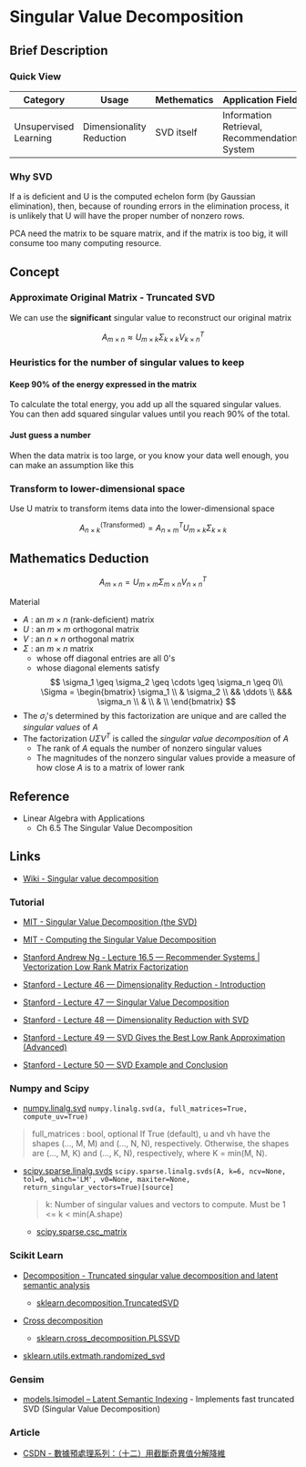 # Singular Value Decomposition

## Brief Description

### Quick View

Category|Usage|Methematics|Application Field
--------|-----|-----------|-----------------
Unsupervised Learning|Dimensionality Reduction|SVD itself|Information Retrieval, Recommendation System

### Why SVD

If a is deficient and U is the computed echelon form (by Gaussian elimination), then, because of rounding errors in the elimination process, it is unlikely that U will have the proper number of nonzero rows.

PCA need the matrix to be square matrix, and if the matrix is too big, it will consume too many computing resource.

## Concept

### Approximate Original Matrix - Truncated SVD

We can use the **significant** singular value to reconstruct our original matrix

$$
A_{m\times n} \approx U_{m\times k} \Sigma_{k \times k} V^T_{k \times n}
$$

### Heuristics for the number of singular values to keep

#### Keep 90% of the energy expressed in the matrix

To calculate the total energy, you add up all the squared singular values. You can then add squared singular values until you reach 90% of the total.

#### Just guess a number

When the data matrix is too large, or you know your data well enough, you can make an assumption like this

### Transform to lower-dimensional space

Use U matrix to transform items data into the lower-dimensional space

$$
A^\mathrm{(Transformed)}_{n\times k} = A_{n\times m}^T U_{m\times k} \Sigma_{k\times k}
$$

## Mathematics Deduction

$$
A_{m\times n} = U_{m\times m} \Sigma_{m\times n} V^T_{n\times n}
$$

Material

* $A$ : an $m\times n$ (rank-deficient) matrix
* $U$ : an $m\times m$ orthogonal matrix
* $V$ : an $n\times n$ orthogonal matrix
* $\Sigma$ : an $m\times n$ matrix
    * whose off diagonal entries are all 0's
    * whose diagonal elements satisfy
        $$
        \sigma_1 \geq \sigma_2 \geq \cdots \geq \sigma_n \geq 0\\
        \Sigma = \begin{bmatrix}
        \sigma_1 \\
        & \sigma_2 \\
        && \ddots \\
        &&& \sigma_n \\
        & \\
        & \\
        \end{bmatrix}
        $$
* The $\sigma_i$'s determined by this factorization are unique and are called the *singular values* of $A$
* The factorization $U\Sigma V^T$ is called the *singular value decomposition* of $A$
    * The rank of $A$ equals the number of nonzero singular values
    * The magnitudes of the nonzero singular values provide a measure of how close $A$ is to a matrix of lower rank

## Reference

* Linear Algebra with Applications
    * Ch 6.5 The Singular Value Decomposition

## Links

* [Wiki - Singular value decomposition](https://en.wikipedia.org/wiki/Singular_value_decomposition)

### Tutorial

* [MIT - Singular Value Decomposition (the SVD)](https://www.youtube.com/watch?v=mBcLRGuAFUk)
* [MIT - Computing the Singular Value Decomposition](https://www.youtube.com/watch?v=cOUTpqlX-Xs)

* [Stanford Andrew Ng - Lecture 16.5 — Recommender Systems | Vectorization Low Rank Matrix Factorization](https://www.youtube.com/watch?v=5R1xOJOFRzs)

* [Stanford - Lecture 46 — Dimensionality Reduction - Introduction](https://youtu.be/yLdOS6xyM_Q)
* [Stanford - Lecture 47 — Singular Value Decomposition](https://youtu.be/P5mlg91as1c)
* [Stanford - Lecture 48 — Dimensionality Reduction with SVD](https://www.youtube.com/watch?v=UyAfmAZU_WI)
* [Stanford - Lecture 49 — SVD Gives the Best Low Rank Approximation (Advanced)](https://youtu.be/c7e-D2tmRE0)
* [Stanford - Lecture 50 — SVD Example and Conclusion](https://youtu.be/K38wVcdNuFc)

### Numpy and Scipy

* [numpy.linalg.svd](https://docs.scipy.org/doc/numpy/reference/generated/numpy.linalg.svd.html)
`numpy.linalg.svd(a, full_matrices=True, compute_uv=True)`
> full_matrices : bool, optional
If True (default), u and vh have the shapes (..., M, M) and (..., N, N), respectively. Otherwise, the shapes are (..., M, K) and (..., K, N), respectively, where K = min(M, N).
* [scipy.sparse.linalg.svds](https://docs.scipy.org/doc/scipy/reference/generated/scipy.sparse.linalg.svds.html)
    `scipy.sparse.linalg.svds(A, k=6, ncv=None, tol=0, which='LM', v0=None, maxiter=None, return_singular_vectors=True)[source]`
    > k: Number of singular values and vectors to compute. Must be 1 <= k < min(A.shape)
    * [scipy.sparse.csc_matrix](https://docs.scipy.org/doc/scipy/reference/generated/scipy.sparse.csc_matrix.html)

### Scikit Learn

* [Decomposition - Truncated singular value decomposition and latent semantic analysis](http://scikit-learn.org/stable/modules/decomposition.html#lsa)
    * [sklearn.decomposition.TruncatedSVD](http://scikit-learn.org/stable/modules/generated/sklearn.decomposition.TruncatedSVD.html#sklearn.decomposition.TruncatedSVD)
* [Cross decomposition](http://scikit-learn.org/stable/modules/cross_decomposition.html#cross-decomposition)
    * [sklearn.cross_decomposition.PLSSVD](http://scikit-learn.org/stable/modules/generated/sklearn.cross_decomposition.PLSSVD.html#sklearn.cross_decomposition.PLSSVD)

* [sklearn.utils.extmath.randomized_svd](http://scikit-learn.org/stable/modules/generated/sklearn.utils.extmath.randomized_svd.html#sklearn.utils.extmath.randomized_svd)

### Gensim

* [models.lsimodel – Latent Semantic Indexing](https://radimrehurek.com/gensim/models/lsimodel.html) - Implements fast truncated SVD (Singular Value Decomposition)

### Article

* [CSDN - 數據預處理系列：（十二）用截斷奇異值分解降維](https://blog.csdn.net/u013719780/article/details/51767427)
